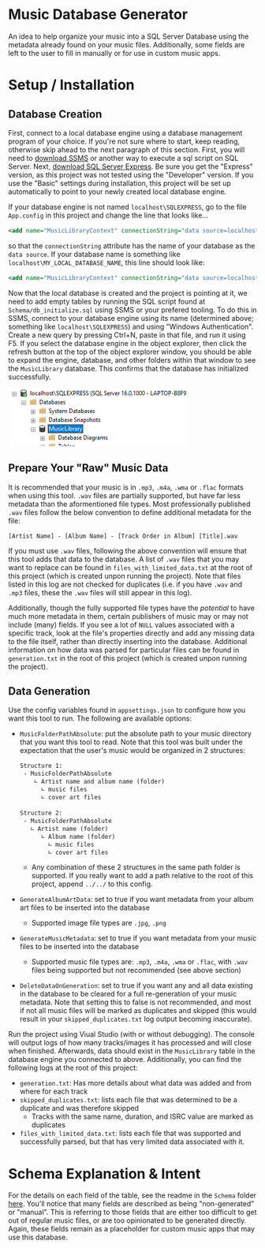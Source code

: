 # Music Database Generator
An idea to help organize your music into a SQL Server Database using the metadata already found on your music files. Additionally, some fields are left to the user to fill in manually or for use in custom music apps.

# Setup / Installation

## Database Creation

First, connect to a local database engine using a database management program of your choice. If you're not sure where to start, keep reading, otherwise skip ahead to the next paragraph of this section. First, you will need to [download SSMS](https://learn.microsoft.com/en-us/sql/ssms/download-sql-server-management-studio-ssms?view=sql-server-ver16) or another way to execute a sql script on SQL Server. Next, [download SQL Server Express](https://www.microsoft.com/en-us/sql-server/sql-server-downloads). Be sure you get the "Express" version, as this project was not tested using the "Developer" version. If you use the "Basic" settings during installation, this project will be set up automatically to point to your newly created local database engine.

If your database engine is not named `localhost\SQLEXPRESS`, go to the file `App.config` in this project and change the line that looks like...
```xml
<add name="MusicLibraryContext" connectionString="data source=localhost\SQLEXPRESS;initial catalog=MusicLibrary;integrated security=True;MultipleActiveResultSets=True;App=EntityFramework" providerName="System.Data.SqlClient" />
```
so that the `connectionString` attribute has the name of your database as the `data source`. If your database name is something like `localhost\MY_LOCAL_DATABASE_NAME`, this line should look like:
```xml
<add name="MusicLibraryContext" connectionString="data source=localhost\MY_LOCAL_DATABASE_NAME;initial catalog=MusicLibrary;integrated security=True;MultipleActiveResultSets=True;App=EntityFramework" providerName="System.Data.SqlClient" />
```

Now that the local database is created and the project is pointing at it, we need to add empty tables by running the SQL script found at `Schema/db_initialize.sql` using SSMS or your prefered tooling. To do this in SSMS, connect to your database engine using its name (determined above; something like `localhost\SQLEXPRESS`) and using "Windows Authentication". Create a new query by pressing Ctrl+N, paste in that file, and run it using F5. If you select the database engine in the object explorer, then click the refresh button at the top of the object explorer window, you should be able to expand the engine, database, and other folders within that window to see the `MusicLibrary` database. This confirms that the database has initialized successfully.

![SQL Server Object Explorer Shows Initialized Database](image-2.png)

## Prepare Your "Raw" Music Data

It is recommended that your music is in `.mp3`, `.m4a`, `.wma` or `.flac` formats when using this tool. `.wav` files are partially supported, but have far less metadata than the aformentioned file types. Most professionally published `.wav` files follow the below convention to define additional metadata for the file:
```
[Artist Name] - [Album Name] - [Track Order in Album] [Title].wav
```
If you must use `.wav` files, following the above convention will ensure that this tool adds that data to the database. A list of `.wav` files that you may want to replace can be found in `files_with_limited_data.txt` at the root of this project (which is created unpon running the project). Note that files listed in this log are not checked for duplicates (i.e. if you have `.wav` and `.mp3` files, these the `.wav` files will still appear in this log).

Additionally, though the fully supported file types have the _potential_ to have much more metadata in them, certain publishers of music may or may not include (many) fields. If you see a lot of `NULL` values associated with a specific track, look at the file's properties directly and add any missing data to the file itself, rather than directly inserting into the database. Additional information on how data was parsed for particular files can be found in `generation.txt` in the root of this project (which is created unpon running the project).

## Data Generation

Use the config variables found in `appsettings.json` to configure how you want this tool to run. The following are available options:
- `MusicFolderPathAbsolute`: put the absolute path to your music directory that you want this tool to read. Note that this tool was built under the expectation that the user's music would be organized in 2 structures:

      Structure 1:
       - MusicFolderPathAbsolute
          ∟ Artist name and album name (folder)
            ∟ music files
            ∟ cover art files
      
      Structure 2: 
       - MusicFolderPathAbsolute
         ∟ Artist name (folder)
            ∟ Album name (folder)
              ∟ music files
              ∟ cover art files
       
  - Any combination of these 2 structures in the same path folder is supported. If you really want to add a path relative to the root of this project, append `../../` to this config.
- `GenerateAlbumArtData`: set to true if you want metadata from your album art files to be inserted into the database
  - Supported image file types are `.jpg`, `.png`
- `GenerateMusicMetadata`: set to true if you want metadata from your music files to be inserted into the database
  - Supported music file types are: `.mp3`, `.m4a`, `.wma` or `.flac`, with `.wav` files being supported but not recommended (see above section)
- `DeleteDataOnGeneration`: set to true if you want any and all data existing in the database to be cleared for a full re-generation of your music metadata. Note that setting this to false is not recommended, and most if not all music files will be marked as duplicates and skipped (this would result in your `skipped_duplicates.txt` log output becoming inaccurate).

Run the project using Viual Studio (with or without debugging). The console will output logs of how many tracks/images it has processed and will close when finished. Afterwards, data should exist in the `MusicLibrary` table in the database engine you connected to above. Additionally, you can find the following logs at the root of this project:
- `generation.txt`: Has more details about what data was added and from where for each track
- `skipped_duplicates.txt`: lists each file that was determined to be a duplicate and was therefore skipped
  - Tracks with the same name, duration, and ISRC value are marked as duplicates
- `files_with_limited_data.txt`: lists each file that was supported and successfully parsed, but that has very limited data associated with it.

# Schema Explanation & Intent

For the details on each field of the table, see the readme in the `Schema` folder [here](https://github.com/JeffreyGaydos/music-database-generator/tree/main/Schema/SCHEMA_README.md). You'll notice that many fields are described as being "non-generated" or "manual". This is referring to those fields that are either too difficult to get out of regular music files, or are too opinionated to be generated directly. Again, these fields remain as a placeholder for custom music apps that may use this database.